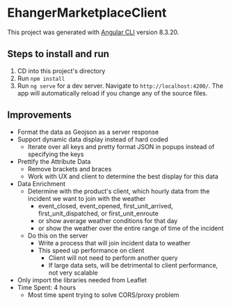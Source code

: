 # EhangerMarketplaceClient

This project was generated with [Angular CLI](https://github.com/angular/angular-cli) version 8.3.20.

## Steps to install and run

1. CD into this project's directory
2. Run `npm install`
3. Run `ng serve` for a dev server. Navigate to `http://localhost:4200/`. The app will automatically reload if you change any of the source files.

## Improvements

- Format the data as Geojson as a server response
- Support dynamic data display instead of hard coded
  - Iterate over all keys and pretty format JSON in popups instead of specifying the keys
- Prettify the Attribute Data
  - Remove brackets and braces
  - Work with UX and client to determine the best display for this data
- Data Enrichment
  - Determine with the product's client, which hourly data from the incident we want to join with the weather
    - event_closed, event_opened, first_unit_arrived, first_unit_dispatched, or first_unit_enroute
    - or show average weather conditions for that day
    - or show the weather over the entire range of time of the incident
  - Do this on the server
    - Write a process that will join incident data to weather
    - This speed up performance on client
      - Client will not need to perform another query
      - If large data sets, will be detrimental to client performance, not very scalable
- Only import the libraries needed from Leaflet
- Time Spent: 4 hours
  - Most time spent trying to solve CORS/proxy problem

